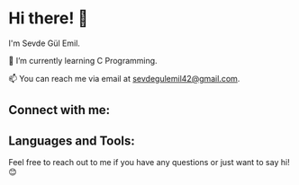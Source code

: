 # Hi there! 👋

I'm Sevde Gül Emil.

🌱 I’m currently learning C Programming.

📫 You can reach me via email at sevdegulemil42@gmail.com.

## Connect with me:

## Languages and Tools:

Feel free to reach out to me if you have any questions or just want to say hi! 😊
